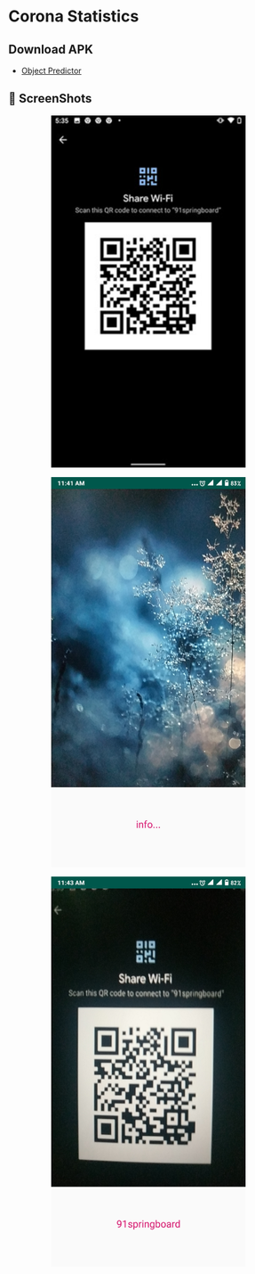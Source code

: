 # Corona Statistics
 
## Download APK
* [Object Predictor](https://drive.google.com/file/d/1gjVyo3ltD86HIWiPTtSg0L-AeW7AT1Wj/view?usp=sharing)

## 📸 ScreenShots


<p align="center"><img src="images/1.png" width="350"><br></p>
<p align="center"><img src="images/2.jpg" width="350"><br></p>
<p align="center"><img src="images/3.jpg" width="350"></p>
